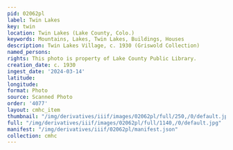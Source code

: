 ```yaml
---
pid: 02062pl
label: Twin Lakes
key: twin
location: Twin Lakes (Lake County, Colo.)
keywords: Mountains, Lakes, Twin Lakes, Buildings, Houses
description: Twin Lakes Village, c. 1930 (Griswold Collection)
named_persons: 
rights: This photo is property of Lake County Public Library.
creation_date: c. 1930
ingest_date: '2024-03-14'
latitude: 
longitude: 
format: Photo
source: Scanned Photo
order: '4077'
layout: cmhc_item
thumbnail: "/img/derivatives/iiif/images/02062pl/full/250,/0/default.jpg"
full: "/img/derivatives/iiif/images/02062pl/full/1140,/0/default.jpg"
manifest: "/img/derivatives/iiif/02062pl/manifest.json"
collection: cmhc
---
```

